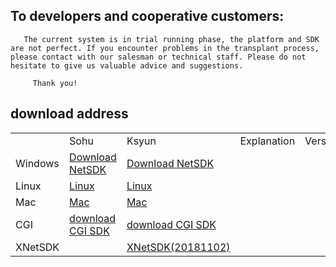 ## To developers and cooperative customers:

       The current system is in trial running phase, the platform and SDK are not perfect. If you encounter problems in the transplant process, please contact with our salesman or technical staff. Please do not hesitate to give us valuable advice and suggestions.

         Thank you!

## download address

 <table>
 <tr><td style="width:200px;"> </td><td style="width:200px;">Sohu</td><td style="width:200px;">Ksyun</td><td>Explanation</td><td>Version</td></tr>
 <tr><td>Windows</td><td><a href="https://pan.sohu.net/f/MTY4MzQsaGR1a20.htm">Download NetSDK</a> </td><td><a href="https://kss.ksyun.com/xmcfs/sdk/NETSDK(20181023).zip">Download NetSDK</a>
  </td><td></td><td></td></tr>
 <tr><td>Linux</td><td><a href="https://pan.sohu.net/s/ODk2NDgsdXhkbXU.htm">Linux</a></td><td><a href="https://kss.ksyun.com/xmcfs/sdk/Linux(20170519).zip">Linux</a></td><td></td><td></td></tr>
<tr><td>Mac</td><td><a href="https://pan.sohu.net/s/ODk2NDcsdXhkbWk.htm">Mac</a></td><td><a href="https://kss.ksyun.com/xmcfs/sdk/MAC(20170518).zip">Mac</a></td><td></td><td></td></tr>
 <tr><td>CGI</td><td><a href="https://pan.sohu.net/s/ODU5OTEsdXF4eGg.htm">download CGI SDK</a></td><td><a href="https://kss.ksyun.com/xmcfs/sdk/CGI_demo.zip">download CGI SDK</a></td><td></td><td></td></tr>
 <tr><td>XNetSDK</td><td></td><td><a href="https://obs-cn-xm.obs.cn-south-1.myhwclouds.com/openPlat/20181102/XNetSDK(20181102).zip">XNetSDK(20181102)</a></td><td></td><td></td></tr>
 </table>
